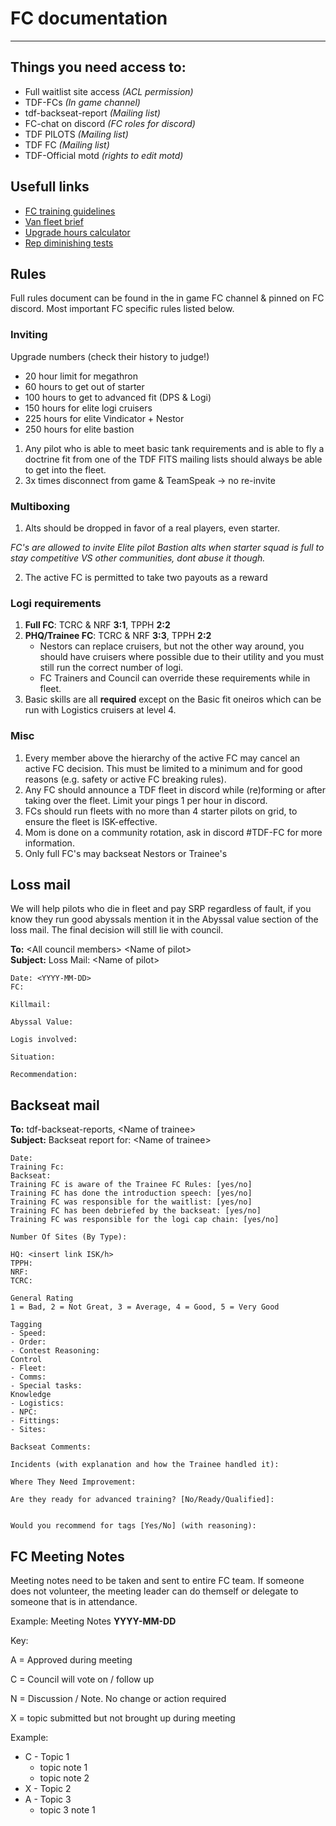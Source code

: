 # FC documentation

---

## Things you need access to:

- Full waitlist site access _(ACL permission)_
- TDF-FCs _(In game channel)_
- tdf-backseat-report _(Mailing list)_
- FC-chat on discord _(FC roles for discord)_
- TDF PILOTS _(Mailing list)_
- TDF FC _(Mailing list)_
- TDF-Official motd _(rights to edit motd)_

## Usefull links

- [FC training guidelines](https://docs.google.com/document/d/1C2ORQsVMFmiyYCPaFMOZ0ZskeRNlpYy4oLu9Z65XMcs/edit)
- [Van fleet brief](https://docs.google.com/document/d/1jweH42wDMwT2vn4JAcyBEJ5UIOOxRVcTMiQas7mq7X0/edit)
- [Upgrade hours calculator](https://docs.google.com/spreadsheets/d/1DtKVRmad5DVM9EmCC46LOARRJw0pIjjHUNbr0nizZu8/edit?usp=sharing)
- [Rep diminishing tests](https://www.dropbox.com/s/pv80oowbtr3o9xp/Rep%20dimishing.xlsx?dl=0)

## Rules

Full rules document can be found in the in game FC channel & pinned on FC discord. Most important FC specific rules listed below.

### Inviting

Upgrade numbers (check their history to judge!)

- 20 hour limit for megathron
- 60 hours to get out of starter
- 100 hours to get to advanced fit (DPS & Logi)
- 150 hours for elite logi cruisers
- 225 hours for elite Vindicator + Nestor
- 250 hours for elite bastion

1. Any pilot who is able to meet basic tank requirements and is able to fly a doctrine fit from one of the TDF FITS mailing lists should always be able to get into the fleet.
2. 3x times disconnect from game & TeamSpeak -> no re-invite

### Multiboxing

1. Alts should be dropped in favor of a real players, even starter.

_FC's are allowed to invite Elite pilot Bastion alts when starter squad is full to stay competitive VS other communities, dont abuse it though._

2. The active FC is permitted to take two payouts as a reward

### Logi requirements

1. **Full FC**: TCRC &amp; NRF **3:1**, TPPH **2:2**
2. **PHQ/Trainee FC**: TCRC &amp; NRF **3:3**, TPPH **2:2**
    - Nestors can replace cruisers, but not the other way around, you should have cruisers where possible due to their utility and you must still run the correct number of logi. 
    - FC Trainers and Council can override these requirements while in fleet.
3. Basic skills are all **required** except on the Basic fit oneiros which can be run with Logistics cruisers at level 4.

### Misc

1. Every member above the hierarchy of the active FC may cancel an active FC decision. This must be limited to a minimum and for good reasons (e.g. safety or active FC breaking rules).
2. Any FC should announce a TDF fleet in discord while (re)forming or after taking over the fleet. Limit your pings 1 per hour in discord.
3. FCs should run fleets with no more than 4 starter pilots on grid, to ensure the fleet is ISK-effective.
4. Mom is done on a community rotation, ask in discord #TDF-FC for more information.
5. Only full FC's may backseat Nestors or Trainee's

## Loss mail

We will help pilots who die in fleet and pay SRP regardless of fault, if you know they run good abyssals mention it in the Abyssal value section of the loss mail. The final decision will still lie with council.

**To:** \<All council members> \<Name of pilot>  
**Subject:** Loss Mail: \<Name of pilot>

```
Date: <YYYY-MM-DD>
FC:

Killmail:

Abyssal Value:

Logis involved:

Situation:

Recommendation:
```

## Backseat mail

**To:** tdf-backseat-reports, \<Name of trainee>  
**Subject:** Backseat report for: \<Name of trainee>

```
Date:
Training Fc:
Backseat:
Training FC is aware of the Trainee FC Rules: [yes/no]
Training FC has done the introduction speech: [yes/no]
Training FC was responsible for the waitlist: [yes/no]
Training FC has been debriefed by the backseat: [yes/no]
Training FC was responsible for the logi cap chain: [yes/no]

Number Of Sites (By Type):

HQ: <insert link ISK/h>
TPPH:
NRF:
TCRC:

General Rating
1 = Bad, 2 = Not Great, 3 = Average, 4 = Good, 5 = Very Good

Tagging
- Speed:
- Order:
- Contest Reasoning:
Control
- Fleet:
- Comms:
- Special tasks:
Knowledge
- Logistics:
- NPC:
- Fittings:
- Sites:

Backseat Comments:

Incidents (with explanation and how the Trainee handled it):

Where They Need Improvement:

Are they ready for advanced training? [No/Ready/Qualified]:


Would you recommend for tags [Yes/No] (with reasoning):
```

## FC Meeting Notes

Meeting notes need to be taken and sent to entire FC team.
If someone does not volunteer, the meeting leader can do themself or delegate to someone that is in attendance.

Example:
Meeting Notes **YYYY-MM-DD**

Key:

A = Approved during meeting

C = Council will vote on / follow up

N = Discussion / Note. No change or action required

X = topic submitted but not brought up during meeting

Example:

- C - Topic 1
  - topic note 1
  - topic note 2
- X - Topic 2
- A - Topic 3
  - topic 3 note 1
